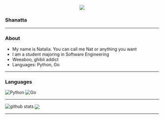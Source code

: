<div align="center">
	<img src="https://raw.githubusercontent.com/Shanatta/nata/main/kaori.gif">
</div>

### Shanatta 
---------------------------------------------------------------------------------------------------------------------------------------------------------------------------------
### About

- My name is Natalia. You can call me Nat or anything you want
- I am a student majoring in Software Engineering
- Weeaboo, ghibli addict
- Languages: Python, Go
---------------------------------------------------------------------------------------------------------------------------------------------------------------------------------
### Languages

![Python](https://img.shields.io/badge/-Python-000?&logo=Python)
![Go](https://img.shields.io/badge/-Go-000?&logo=Go)

---------------------------------------------------------------------------------------------------------------------------------------------------------------------------------

![github stats](https://github-readme-stats.vercel.app/api?username=Shanatta&show_icons=true)
<a href="">
      <img align="center" src="https://github-readme-stats.vercel.app/api/top-langs/?username=Shanatta&theme=react&line_height=40&hide=css"/>
    </a>

---------------------------------------------------------------------------------------------------------------------------------------------------------------------------------
